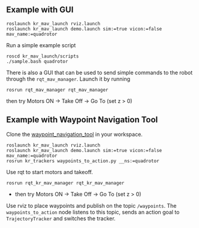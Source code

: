 ## Example with GUI
```
roslaunch kr_mav_launch rviz.launch
roslaunch kr_mav_launch demo.launch sim:=true vicon:=false mav_name:=quadrotor
```

Run a simple example script
```
roscd kr_mav_launch/scripts
./sample.bash quadrotor
```

There is also a GUI that can be used to send simple commands to the robot through the `rqt_mav_manager`. Launch it by running
```
rosrun rqt_mav_manager rqt_mav_manager
```
then try Motors ON -> Take Off -> Go To (set z > 0)

## Example with Waypoint Navigation Tool

Clone the [waypoint_navigation_tool](https://github.com/KumarRobotics/waypoint_navigation_plugin) in your workspace.

```
roslaunch kr_mav_launch rviz.launch
roslaunch kr_mav_launch demo.launch sim:=true vicon:=false mav_name:=quadrotor
rosrun kr_trackers waypoints_to_action.py __ns:=quadrotor
```

Use rqt to start motors and takeoff.
```
rosrun rqt_kr_mav_manager rqt_kr_mav_manager
```
 * then try Motors ON -> Take Off -> Go To (set z > 0)

Use rviz to place waypoints and publish on the topic `/waypoints`. The `waypoints_to_action` node listens to this topic, sends an action goal to `TrajectoryTracker` and switches the tracker.